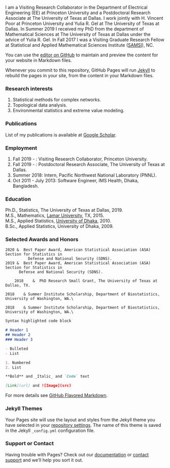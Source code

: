 I am a  Visiting Research Collaborator in the Department of Electrical Engineering (EE) at Princeton University and a Postdoctoral Research Associate at The University of  Texas at Dallas. I work jointly with H. Vincent Poor at Princeton University and Yulia R. Gel at The University of Texas at Dallas. In Summer 2019 I received my PhD from the department of Mathematical Sciences at The University of Texas at Dallas under the advice of Yulia R. Gel.  In Fall 2017 I was a Visiting Graduate Research Fellow  at Statistical and Applied Mathematical Sciences Institute ([SAMSI](https://www.samsi.info/)), NC. 


You can use the [editor on GitHub](https://github.com/asimdey01/AsimDey/edit/gh-pages/index.md) to maintain and preview the content for your website in Markdown files.

Whenever you commit to this repository, GitHub Pages will run [Jekyll](https://jekyllrb.com/) to rebuild the pages in your site, from the content in your Markdown files.

### Research interests
1. Statistical methods for complex networks.
2. Topological data analysis.
3. Environmental statistics and extreme value modeling. 

### Publications

List of my publications is available at [Google Scholar](https://scholar.google.com/citations?hl=en&user=h7Qmvt0AAAAJ&view_op=list_works&sortby=pubdate).


### Employment
1. Fall 2019 - :  Visiting Research Collaborator, Princeton University.
2. Fall 2019 - :  Postdoctoral Research Associate, The University of  Texas at Dallas.
3. Summer 2018: Intern,  Pacific Northwest National Laboratory (PNNL).
4. Oct 2011 - July 2013: Software Engineer, IMS Health, Dhaka, Bangladesh.

 
 
 
### Education
Ph.D., Statistics, The University of  Texas at Dallas, 2019.         
M.S., Mathematics, [Lamar University](https://www.lamar.edu/), TX, 2015.                         
M.S., Applied Statistics, [University of Dhaka](https://www.isrt.ac.bd/), 2010.                              
B.Sc., Applied Statistics, University of Dhaka, 2009.                                        
 
 
### Selected Awards and Honors
 	2020 &  Best Paper Award, American Statistical Association (ASA) Section for Statistics in 
			  Defense and National Security (SDNS).                      
  	2019 &  Best Paper Award, American Statistical Association (ASA) Section for Statistics in 
		  Defense and National Security (SDNS). 
  
  		2018	&  PhD Research Small Grant, The University of Texas at Dallas, TX.

  	2018	& Summer Institute Scholarship, Department of Biostatistics, University of Washington, WA.\
  
  	2018	& Summer Institute Scholarship, Department of Biostatistics, University of Washington, WA.\
  
  
  
  
  
  
  
```markdown
Syntax highlighted code block

# Header 1
## Header 2
### Header 3

- Bulleted
- List

1. Numbered
2. List

**Bold** and _Italic_ and `Code` text

[Link](url) and ![Image](src)
```

For more details see [GitHub Flavored Markdown](https://guides.github.com/features/mastering-markdown/).

### Jekyll Themes

Your Pages site will use the layout and styles from the Jekyll theme you have selected in your [repository settings](https://github.com/asimdey01/AsimDey/settings). The name of this theme is saved in the Jekyll `_config.yml` configuration file.

### Support or Contact 

Having trouble with Pages? Check out our [documentation](https://docs.github.com/categories/github-pages-basics/) or [contact support](https://github.com/contact) and we’ll help you sort it out.
